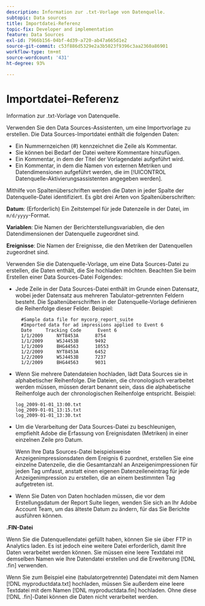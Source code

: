 ```yaml
---
description: Information zur .txt-Vorlage von Datenquelle.
subtopic: Data sources
title: Importdatei-Referenz
topic-fix: Developer and implementation
feature: Data Sources
exl-id: 7966b156-04bf-4d39-a720-ab47a665d1e2
source-git-commit: c53f886d5329e2a3b5023f9396c3aa2360a86901
workflow-type: tm+mt
source-wordcount: '431'
ht-degree: 93%

---
```


# Importdatei-Referenz

Information zur .txt-Vorlage von Datenquelle.

Verwenden Sie den Data Sources-Assistenten, um eine Importvorlage zu erstellen. Die Data Sources-Importdatei enthält die folgenden Daten:

* Ein Nummernzeichen (#) kennzeichnet die Zeile als Kommentar.
* Sie können bei Bedarf der Datei weitere Kommentare hinzufügen.
* Ein Kommentar, in dem der Titel der Vorlagendatei aufgeführt wird.
* Ein Kommentar, in dem die Namen von externen Metriken und Datendimensionen aufgeführt werden, die im [!UICONTROL Datenquelle-Aktivierungsassistenten angegeben werden].

Mithilfe von Spaltenüberschriften werden die Daten in jeder Spalte der Datenquelle-Datei identifiziert. Es gibt drei Arten von Spaltenüberschriften:

**Datum**: (Erforderlich) Ein Zeitstempel für jede Datenzeile in der Datei, im `m/d/yyyy`-Format.

**Variablen**: Die Namen der Berichterstellungsvariablen, die den Datendimensionen der Datenquelle zugeordnet sind.

**Ereignisse**: Die Namen der Ereignisse, die den Metriken der Datenquellen zugeordnet sind.

Verwenden Sie die Datenquelle-Vorlage, um eine Data Sources-Datei zu erstellen, die Daten enthält, die Sie hochladen möchten. Beachten Sie beim Erstellen einer Data Sources-Datei Folgendes:

* Jede Zeile in der Data Sources-Datei enthält im Grunde einen Datensatz, wobei jeder Datensatz aus mehreren Tabulator-getrennten Feldern besteht. Die Spaltenüberschriften in der Datenquelle-Vorlage definieren die Reihenfolge dieser Felder. Beispiel:

   ```
     #Sample data file for mycorp_report_suite 
     #Imported data for ad impressions applied to Event 6
     Date     Tracking Code      Event 6 
     1/1/2009     NYT8453A      8754
     1/1/2009     WSJ4453B      9492
     1/1/2009     BHG44563      10553
     1/2/2009     NYT8453A      6452
     1/2/2009     WSJ4453B      7237
     1/2/2009     BHG44563      9031
   ```

* Wenn Sie mehrere Datendateien hochladen, lädt Data Sources sie in alphabetischer Reihenfolge. Die Dateien, die chronologisch verarbeitet werden müssen, müssen derart benannt sein, dass die alphabetische Reihenfolge auch der chronologischen Reihenfolge entspricht. Beispiel:

   ```
   log_2009-01-01_13:00.txt
   log_2009-01-01_13:15.txt
   log_2009-01-01_13:30.txt
   ```

* Um die Verarbeitung der Data Sources-Datei zu beschleunigen, empfiehlt Adobe die Erfassung von Ereignisdaten (Metriken) in einer einzelnen Zeile pro Datum.

   Wenn Ihre Data Sources-Datei beispielsweise Anzeigenimpressionsdaten dem Ereignis 6 zuordnet, erstellen Sie eine einzelne Datenzeile, die die Gesamtanzahl an Anzeigenimpressionen für jeden Tag umfasst, anstatt einen eigenen Datenzeileneintrag für jede Anzeigenimpression zu erstellen, die an einem bestimmten Tag aufgetreten ist.
* Wenn Sie Daten von Daten hochladen müssen, die vor dem Erstellungsdatum der Report Suite liegen, wenden Sie sich an Ihr Adobe Account Team, um das älteste Datum zu ändern, für das Sie Berichte ausführen können.

**.FIN-Datei**

Wenn Sie die Datenquellendatei gefüllt haben, können Sie sie über FTP in Analytics laden. Es ist jedoch eine weitere Datei erforderlich, damit Ihre Daten verarbeitet werden können. Sie müssen eine leere Textdatei mit demselben Namen wie Ihre Datendatei erstellen und die Erweiterung [!DNL .fin] verwenden.

Wenn Sie zum Beispiel eine (tabulatorgetrennte) Datendatei mit dem Namen [!DNL myproductdata.txt] hochladen, müssen Sie außerdem eine leere Textdatei mit dem Namen [!DNL myproductdata.fin] hochladen. Ohne diese [!DNL .fin]-Datei können die Daten nicht verarbeitet werden.
